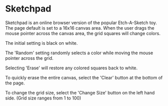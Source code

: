 # Sketchpad

Sketchpad is an online browser version of the popular Etch-A-Sketch toy. The 
page default is set to a 16x16 canvas area.  When the user drags the mouse pointer across the canvas area, the grid squares will change colors. 

The initial setting is black on white. 

The 'Random' setting randomly selects a color while moving the mouse pointer across the grid.

Selecting 'Erase' will restore any colored squares back to white.  

To quickly erase the entire canvas, select the 'Clear' button at the bottom of the page.  

To change the grid size, select the 'Change Size' button on the left hand side. (Grid size ranges from 1 to 100) 